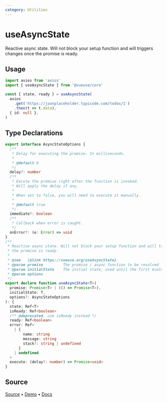 ```yaml
---
category: Utilities
---
```


# useAsyncState

Reactive async state. Will not block your setup function and will triggers changes once the promise is ready.

## Usage

```ts
import axios from 'axios'
import { useAsyncState } from '@vueuse/core'

const { state, ready } = useAsyncState(
  axios
    .get('https://jsonplaceholder.typicode.com/todos/1')
    .then(t => t.data),
  { id: null },
)
```


<!--FOOTER_STARTS-->
## Type Declarations

```typescript
export interface AsyncStateOptions {
  /**
   * Delay for executing the promise. In milliseconds.
   *
   * @default 0
   */
  delay?: number
  /**
   * Excute the promise right after the function is invoked.
   * Will apply the delay if any.
   *
   * When set to false, you will need to execute it manually.
   *
   * @default true
   */
  immediate?: boolean
  /**
   * Callback when error is caught.
   */
  onError?: (e: Error) => void
}
/**
 * Reactive async state. Will not block your setup function and will triggers changes once
 * the promise is ready.
 *
 * @see   {@link https://vueuse.org/useAsyncState}
 * @param promise         The promise / async function to be resolved
 * @param initialState    The initial state, used until the first evaluation finishes
 * @param options
 */
export declare function useAsyncState<T>(
  promise: Promise<T> | (() => Promise<T>),
  initialState: T,
  options?: AsyncStateOptions
): {
  state: Ref<T>
  isReady: Ref<boolean>
  /** @deprecated, use isReady instead */
  ready: Ref<boolean>
  error: Ref<
    | {
        name: string
        message: string
        stack?: string | undefined
      }
    | undefined
  >
  execute: (delay?: number) => Promise<void>
}
```

## Source

[Source](https://github.com/vueuse/vueuse/blob/main/packages/core/useAsyncState/index.ts) • [Demo](https://github.com/vueuse/vueuse/blob/main/packages/core/useAsyncState/demo.vue) • [Docs](https://github.com/vueuse/vueuse/blob/main/packages/core/useAsyncState/index.md)


<!--FOOTER_ENDS-->
